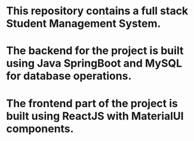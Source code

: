 
# This repository contains a full stack Student Management System.

# The backend for the project is built using Java SpringBoot and MySQL for database operations.

# The frontend part of the project is built using ReactJS with MaterialUI components. 

